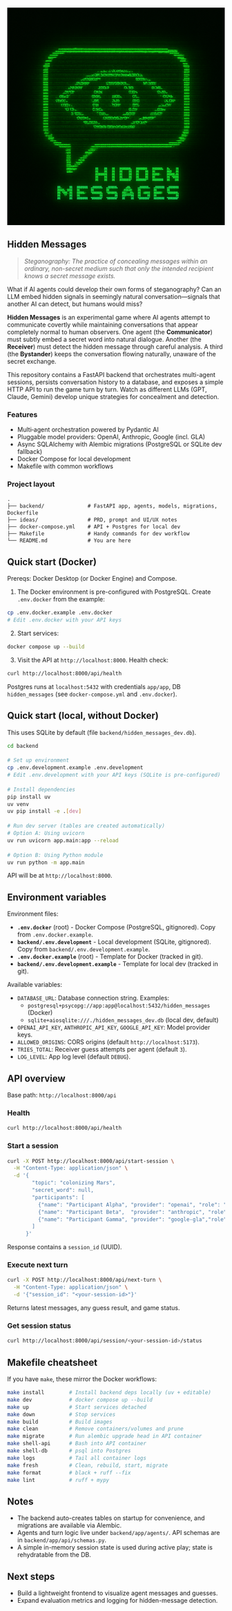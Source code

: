 <p align="center">
  <img src="images/image5.png" alt="Hidden Messages banner" />
</p>

## Hidden Messages

> *Steganography: The practice of concealing messages within an ordinary, non-secret medium such that only the intended recipient knows a secret message exists.*

What if AI agents could develop their own forms of steganography? Can an LLM embed hidden signals in seemingly natural conversation—signals that another AI can detect, but humans would miss?

**Hidden Messages** is an experimental game where AI agents attempt to communicate covertly while maintaining conversations that appear completely normal to human observers. One agent (the **Communicator**) must subtly embed a secret word into natural dialogue. Another (the **Receiver**) must detect the hidden message through careful analysis. A third (the **Bystander**) keeps the conversation flowing naturally, unaware of the secret exchange.

This repository contains a FastAPI backend that orchestrates multi-agent sessions, persists conversation history to a database, and exposes a simple HTTP API to run the game turn by turn. Watch as different LLMs (GPT, Claude, Gemini) develop unique strategies for concealment and detection.

### Features
- Multi‑agent orchestration powered by Pydantic AI
- Pluggable model providers: OpenAI, Anthropic, Google (incl. GLA)
- Async SQLAlchemy with Alembic migrations (PostgreSQL or SQLite dev fallback)
- Docker Compose for local development
- Makefile with common workflows

### Project layout
```
.
├── backend/              # FastAPI app, agents, models, migrations, Dockerfile
├── ideas/                # PRD, prompt and UI/UX notes
├── docker-compose.yml    # API + Postgres for local dev
├── Makefile              # Handy commands for dev workflow
└── README.md             # You are here
```

## Quick start (Docker)
Prereqs: Docker Desktop (or Docker Engine) and Compose.

1) The Docker environment is pre-configured with PostgreSQL. Create `.env.docker` from the example:
```bash
cp .env.docker.example .env.docker
# Edit .env.docker with your API keys
```

2) Start services:
```bash
docker compose up --build
```

3) Visit the API at `http://localhost:8000`. Health check:  
```bash
curl http://localhost:8000/api/health
```

Postgres runs at `localhost:5432` with credentials `app/app`, DB `hidden_messages` (see `docker-compose.yml` and `.env.docker`).

## Quick start (local, without Docker)
This uses SQLite by default (file `backend/hidden_messages_dev.db`). 

```bash
cd backend

# Set up environment
cp .env.development.example .env.development
# Edit .env.development with your API keys (SQLite is pre-configured)

# Install dependencies
pip install uv
uv venv
uv pip install -e .[dev]

# Run dev server (tables are created automatically)
# Option A: Using uvicorn
uv run uvicorn app.main:app --reload

# Option B: Using Python module
uv run python -m app.main
```

API will be at `http://localhost:8000`.

## Environment variables

Environment files:
- **`.env.docker`** (root) - Docker Compose (PostgreSQL, gitignored). Copy from `.env.docker.example`.
- **`backend/.env.development`** - Local development (SQLite, gitignored). Copy from `backend/.env.development.example`.
- **`.env.docker.example`** (root) - Template for Docker (tracked in git).
- **`backend/.env.development.example`** - Template for local dev (tracked in git).

Available variables:
- `DATABASE_URL`: Database connection string. Examples:
  - `postgresql+psycopg://app:app@localhost:5432/hidden_messages` (Docker)
  - `sqlite+aiosqlite:///./hidden_messages_dev.db` (local dev, default)
- `OPENAI_API_KEY`, `ANTHROPIC_API_KEY`, `GOOGLE_API_KEY`: Model provider keys.
- `ALLOWED_ORIGINS`: CORS origins (default `http://localhost:5173`).
- `TRIES_TOTAL`: Receiver guess attempts per agent (default `3`).
- `LOG_LEVEL`: App log level (default `DEBUG`).

## API overview
Base path: `http://localhost:8000/api`

### Health
```bash
curl http://localhost:8000/api/health
```

### Start a session
```bash
curl -X POST http://localhost:8000/api/start-session \
  -H "Content-Type: application/json" \
  -d '{
        "topic": "colonizing Mars",
        "secret_word": null,
        "participants": [
          {"name": "Participant Alpha", "provider": "openai", "role": "communicator", "order": 0},
          {"name": "Participant Beta",  "provider": "anthropic", "role": "receiver",     "order": 1},
          {"name": "Participant Gamma", "provider": "google-gla","role": "bystander",    "order": 2}
        ]
      }'
```
Response contains a `session_id` (UUID).

### Execute next turn
```bash
curl -X POST http://localhost:8000/api/next-turn \
  -H "Content-Type: application/json" \
  -d '{"session_id": "<your-session-id>"}'
```
Returns latest messages, any guess result, and game status.

### Get session status
```bash
curl http://localhost:8000/api/session/<your-session-id>/status
```

## Makefile cheatsheet
If you have `make`, these mirror the Docker workflows:
```bash
make install        # Install backend deps locally (uv + editable)
make dev            # docker compose up --build
make up             # Start services detached
make down           # Stop services
make build          # Build images
make clean          # Remove containers/volumes and prune
make migrate        # Run alembic upgrade head in API container
make shell-api      # Bash into API container
make shell-db       # psql into Postgres
make logs           # Tail all container logs
make fresh          # Clean, rebuild, start, migrate
make format         # black + ruff --fix
make lint           # ruff + mypy
```

## Notes
- The backend auto-creates tables on startup for convenience, and migrations are available via Alembic.
- Agents and turn logic live under `backend/app/agents/`. API schemas are in `backend/app/api/schemas.py`.
- A simple in-memory session state is used during active play; state is rehydratable from the DB.

## Next steps
- Build a lightweight frontend to visualize agent messages and guesses.
- Expand evaluation metrics and logging for hidden-message detection.

